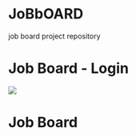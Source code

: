 # JoBbOARD
job board project repository
<!DOCTYPE html>
<html>
<head>
<title>Job Board - Login</title>
</head>
<body>
<div class="container">
<div class="row">
<h1>Job Board - Login</h1>
  <img src = "C:\Users\hp\Desktop\thrash">
<form action="process-login.php" method="post"><!DOCTYPE html>
<html>
<head>
<title>Job Board</title>
</head>
<body>
<div class="container">
<div class="row">
<h1>Job Board</h1>
</div>
<div class="row">
<div class="col-md-6">
